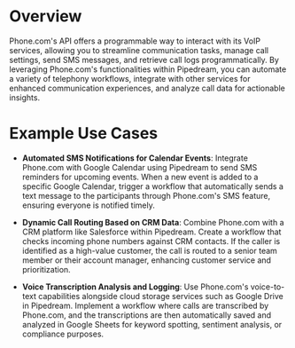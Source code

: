 # Overview

Phone.com's API offers a programmable way to interact with its VoIP services, allowing you to streamline communication tasks, manage call settings, send SMS messages, and retrieve call logs programmatically. By leveraging Phone.com's functionalities within Pipedream, you can automate a variety of telephony workflows, integrate with other services for enhanced communication experiences, and analyze call data for actionable insights.

# Example Use Cases

- **Automated SMS Notifications for Calendar Events**: Integrate Phone.com with Google Calendar using Pipedream to send SMS reminders for upcoming events. When a new event is added to a specific Google Calendar, trigger a workflow that automatically sends a text message to the participants through Phone.com's SMS feature, ensuring everyone is notified timely.

- **Dynamic Call Routing Based on CRM Data**: Combine Phone.com with a CRM platform like Salesforce within Pipedream. Create a workflow that checks incoming phone numbers against CRM contacts. If the caller is identified as a high-value customer, the call is routed to a senior team member or their account manager, enhancing customer service and prioritization.

- **Voice Transcription Analysis and Logging**: Use Phone.com's voice-to-text capabilities alongside cloud storage services such as Google Drive in Pipedream. Implement a workflow where calls are transcribed by Phone.com, and the transcriptions are then automatically saved and analyzed in Google Sheets for keyword spotting, sentiment analysis, or compliance purposes.
